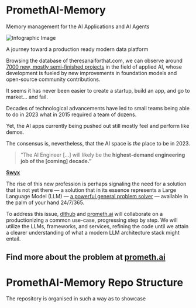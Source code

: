 # PromethAI-Memory
Memory management for the AI Applications and AI Agents



![Infographic Image](./src/infographic.jpg)

A journey toward a production ready modern data platform

Browsing the database of theresanaiforthat.com, we can observe around [7000 new, mostly semi-finished projects](https://theresanaiforthat.com/) in the field of applied AI, whose development is fueled by new improvements in foundation models and open-source community contributions.

It seems it has never been easier to create a startup, build an app, and go to market… and fail.

Decades of technological advancements have led to small teams being able to do in 2023 what in 2015 required a team of dozens.

Yet, the AI apps currently being pushed out still mostly feel and perform like demos.

The consensus is, nevertheless, that the AI space is *the* place to be in 2023.

> “The AI Engineer [...] will likely be the **highest-demand engineering job of the [coming] decade.”**
> 

**[Swyx](https://www.latent.space/p/ai-engineer)**

The rise of this new profession is perhaps signaling the need for a solution that is not yet there — a solution that in its essence represents a Large Language Model (LLM) — [a powerful general problem solver](https://lilianweng.github.io/posts/2023-06-23-agent/?fbclid=IwAR1p0W-Mg_4WtjOCeE8E6s7pJZlTDCDLmcXqHYVIrEVisz_D_S8LfN6Vv20) — available in the palm of your hand 24/7/365.

To address this issue, [dlthub](https://dlthub.com/) and [prometh.ai](http://prometh.ai/) will collaborate on a productionizing a common use-case, progressing step by step. We will utilize the LLMs, frameworks, and services, refining the code until we attain a clearer understanding of what a modern LLM architecture stack might entail.

## Find more about the problem at [prometh.ai](http://prometh.ai/promethai-memory-blog-post-on)


# PromethAI-Memory Repo Structure

The repository is organised in such a way as to showcase
